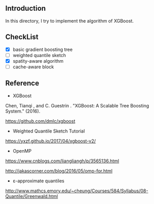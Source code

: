 ## Introduction

In this directory, I try to implement the algorithm of XGBoost.

## CheckList
- [x] basic gradient boosting tree
- [ ] weighted quantile sketch
- [x] spatity-aware algorithm
- [ ] cache-aware block

## Reference

- XGBoost

Chen, Tianqi , and C. Guestrin . "XGBoost: A Scalable Tree Boosting System." (2016).

https://github.com/dmlc/xgboost

- Weighted Quantile Sketch Tutorial

https://yxzf.github.io/2017/04/xgboost-v2/

- OpenMP

https://www.cnblogs.com/liangliangh/p/3565136.html

http://jakascorner.com/blog/2016/05/omp-for.html

- ε-approximate quantiles

http://www.mathcs.emory.edu/~cheung/Courses/584/Syllabus/08-Quantile/Greenwald.html
